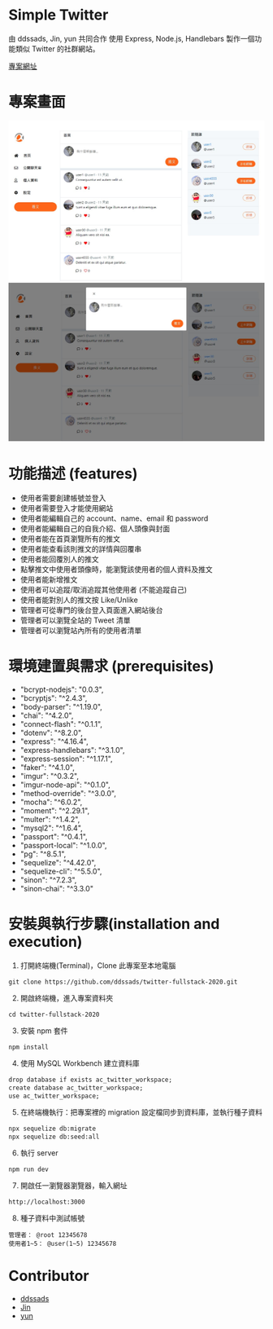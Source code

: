# Simple Twitter

由 ddssads, Jin, yun 共同合作
使用 Express, Node.js, Handlebars
製作一個功能類似 Twitter 的社群網站。

[專案網址](https://simple-twitter-fullstack.herokuapp.com)

# 專案畫面

![home-page](home-page.jpg)
![home-page](home-page2.jpg)

# 功能描述 (features)

- 使用者需要創建帳號並登入
- 使用者需要登入才能使用網站
- 使用者能編輯自己的 account、name、email 和 password
- 使用者能編輯自己的自我介紹、個人頭像與封面
- 使用者能在首頁瀏覽所有的推文
- 使用者能查看該則推文的詳情與回覆串
- 使用者能回覆別人的推文
- 點擊推文中使用者頭像時，能瀏覽該使用者的個人資料及推文
- 使用者能新增推文
- 使用者可以追蹤/取消追蹤其他使用者 (不能追蹤自己)
- 使用者能對別人的推文按 Like/Unlike
- 管理者可從專門的後台登入頁面進入網站後台
- 管理者可以瀏覽全站的 Tweet 清單
- 管理者可以瀏覽站內所有的使用者清單

# 環境建置與需求 (prerequisites)

- "bcrypt-nodejs": "0.0.3",
- "bcryptjs": "^2.4.3",
- "body-parser": "^1.19.0",
- "chai": "^4.2.0",
- "connect-flash": "^0.1.1",
- "dotenv": "^8.2.0",
- "express": "^4.16.4",
- "express-handlebars": "^3.1.0",
- "express-session": "^1.17.1",
- "faker": "^4.1.0",
- "imgur": "^0.3.2",
- "imgur-node-api": "^0.1.0",
- "method-override": "^3.0.0",
- "mocha": "^6.0.2",
- "moment": "^2.29.1",
- "multer": "^1.4.2",
- "mysql2": "^1.6.4",
- "passport": "^0.4.1",
- "passport-local": "^1.0.0",
- "pg": "^8.5.1",
- "sequelize": "^4.42.0",
- "sequelize-cli": "^5.5.0",
- "sinon": "^7.2.3",
- "sinon-chai": "^3.3.0"

# 安裝與執行步驟(installation and execution)

1. 打開終端機(Terminal)，Clone 此專案至本地電腦

```
git clone https://github.com/ddssads/twitter-fullstack-2020.git
```

2. 開啟終端機，進入專案資料夾

```
cd twitter-fullstack-2020
```

3. 安裝 npm 套件

```
npm install
```

4. 使用 MySQL Workbench 建立資料庫

```
drop database if exists ac_twitter_workspace;
create database ac_twitter_workspace;
use ac_twitter_workspace;
```

5. 在終端機執行：把專案裡的 migration 設定檔同步到資料庫，並執行種子資料

```
npx sequelize db:migrate
npx sequelize db:seed:all
```

6. 執行 server

```
npm run dev
```

7. 開啟任一瀏覽器瀏覽器，輸入網址

```
http://localhost:3000
```

8. 種子資料中測試帳號

```
管理者： @root 12345678
使用者1~5： @user(1~5) 12345678
```

# Contributor

- [ddssads](https://github.com/ddssads)
- [Jin](https://github.com/Jin0704)
- [yun](https://github.com/yun856839)
